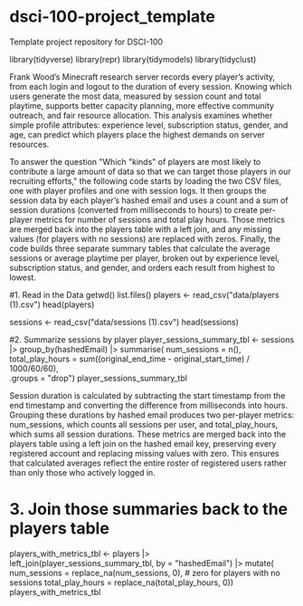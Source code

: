 # dsci-100-project_template
Template project repository for DSCI-100

library(tidyverse)
library(repr)
library(tidymodels)
library(tidyclust)

Frank Wood’s Minecraft research server records every player’s activity, from each login and logout to the duration of every session. Knowing which users generate the most data, measured by session count and total playtime, supports better capacity planning, more effective community outreach, and fair resource allocation. This analysis examines whether simple profile attributes: experience level, subscription status, gender, and age, can predict which players place the highest demands on server resources. 

To answer the question "Which "kinds" of players are most likely to contribute a large amount of data so that we can target those players in our recruiting efforts," the following code starts by loading the two CSV files, one with player profiles and one with session logs. It then groups the session data by each player’s hashed email and uses a count and a sum of session durations (converted from milliseconds to hours) to create per-player metrics for number of sessions and total play hours. Those metrics are merged back into the players table with a left join, and any missing values (for players with no sessions) are replaced with zeros. Finally, the code builds three separate summary tables that calculate the average sessions or average playtime per player, broken out by experience level, subscription status, and gender, and orders each result from highest to lowest.

#1. Read in the Data
getwd()
list.files()
players <- read_csv("data/players (1).csv")
head(players)

sessions <- read_csv("data/sessions (1).csv")
head(sessions)

#2. Summarize sessions by player
player_sessions_summary_tbl <- sessions |>
  group_by(hashedEmail) |>
  summarise(
    num_sessions = n(),                                                       
    total_play_hours = sum((original_end_time - original_start_time) / 1000/60/60),  
    .groups = "drop")
player_sessions_summary_tbl

Session duration is calculated by subtracting the start timestamp from the end timestamp and converting the difference from milliseconds into hours. Grouping these durations by hashed email produces two per-player metrics: num_sessions, which counts all sessions per user, and total_play_hours, which sums all session durations. These metrics are merged back into the players table using a left join on the hashed email key, preserving every registered account and replacing missing values with zero. This ensures that calculated averages reflect the entire roster of registered users rather than only those who actively logged in.

# 3. Join those summaries back to the players table
players_with_metrics_tbl <- players |>
  left_join(player_sessions_summary_tbl, by = "hashedEmail") |>
  mutate(
    num_sessions = replace_na(num_sessions, 0),     # zero for players with no sessions
    total_play_hours = replace_na(total_play_hours, 0))
players_with_metrics_tbl











